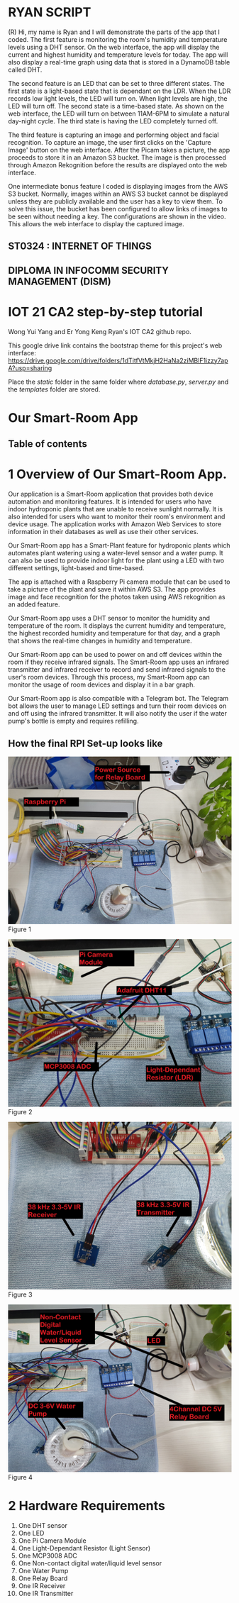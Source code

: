 # RYAN SCRIPT
(R)
Hi, my name is Ryan and I will demonstrate the parts of the app that I coded.
The first feature is monitoring the room's humidity and temperature levels using a DHT sensor. On the web interface, the app will display the current and highest humidity and temperature levels for today. The app will also display a real-time graph using data that is stored in a DynamoDB table called DHT.

The second feature is an LED that can be set to three different states. The first state is a light-based state that is dependant on the LDR. When the LDR records low light levels, the LED will turn on. When light levels are high, the LED will turn off. The second state is a time-based state. As shown on the web interface, the LED will turn on between 11AM-6PM to simulate a natural day-night cycle. The third state is having the LED completely turned off.

The third feature is capturing an image and performing object and facial recognition. To capture an image, the user first clicks on the 'Capture Image' button on the web interface. After the Picam takes a picture, the app proceeds to store it in an Amazon S3 bucket. The image is then processed through Amazon Rekognition before the results are displayed onto the web interface.

One intermediate bonus feature I coded is displaying images from the AWS S3 bucket. Normally, images within an AWS S3 bucket cannot be displayed unless they are publicly available and the user has a key to view them. To solve this issue, the bucket has been configured to allow links of images to be seen without needing a key. The configurations are shown in the video. This allows the web interface to display the captured image.

## ST0324 : INTERNET OF THINGS
## DIPLOMA IN INFOCOMM SECURITY MANAGEMENT (DISM)
# IOT 21 CA2 step-by-step tutorial
Wong Yui Yang and Er Yong Keng Ryan's IOT CA2 github repo.

This google drive link contains the bootstrap theme for this project's web interface: https://drive.google.com/drive/folders/1dTitfVtMkjH2HaNa2ziMBlF1izzy7apA?usp=sharing

Place the *static* folder in the same folder where *database.py*, *server.py* and the *templates* folder are stored.

# Our Smart-Room App
## Table of contents

# 1 Overview of Our Smart-Room App.
Our application is a Smart-Room application that provides both device automation and monitoring features. It is intended for users who have indoor hydroponic plants that are unable to receive sunlight normally. It is also intended for users who want to monitor their room's environment and device usage.  The application works with Amazon Web Services to store information in their databases as well as use their other services.

Our Smart-Room app has a Smart-Plant feature for hydroponic plants which automates plant watering using a water-level sensor and a water pump. It can also be used to provide indoor light for the plant using a LED with two different settings, light-based and time-based.

The app is attached with a Raspberry Pi camera module that can be used to take a picture of the plant and save it within AWS S3. The app provides image and face recognition for the photos taken using AWS rekognition as an added feature.

Our Smart-Room app uses a DHT sensor to monitor the humidity and temperature of the room. It displays the current humidity and temperature, the highest recorded humidity and temperature for that day, and a graph that shows the real-time changes in humidity and temperature.

Our Smart-Room app can be used to power on and off devices within the room if they receive infrared signals. The Smart-Room app uses an infrared transmitter and infrared receiver to record and send infrared signals to the user's room devices. Through this process, my Smart-Room app can monitor the usage of room devices and display it in a bar graph.

Our Smart-Room app is also compatible with a Telegram bot. The Telegram bot allows the user to manage LED settings and turn their room devices on and off using the infrared transmitter. It will also notify the user if the water pump's bottle is empty and requires refilling.

## How the final RPI Set-up looks like

![alt text](https://github.com/wongyuiyang/IOT_21_CA2/blob/main/images/F1.jpg?raw=true)
Figure 1

![alt text](https://github.com/wongyuiyang/IOT_21_CA2/blob/main/images/F2.jpg?raw=true)
Figure 2

![alt text](https://github.com/wongyuiyang/IOT_21_CA2/blob/main/images/F3.jpg?raw=true)
Figure 3

![alt text](https://github.com/wongyuiyang/IOT_21_CA2/blob/main/images/F4.jpg?raw=true)
Figure 4

# 2 Hardware Requirements
1.	One DHT sensor
2.	One LED
3.	One Pi Camera Module
4.	One Light-Dependant Resistor (Light Sensor)
5.  One MCP3008 ADC
6.	One Non-contact digital water/liquid level sensor
7.	One Water Pump
8.	One Relay Board
9.	One IR Receiver
10.	One IR Transmitter
